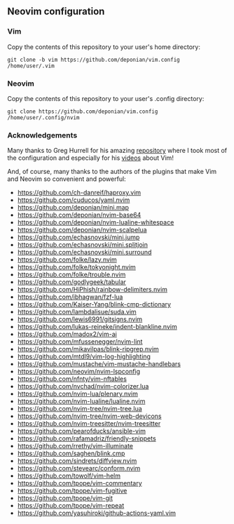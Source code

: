 ## Neovim configuration

### Vim
Copy the contents of this repository to your user's home directory:

`git clone -b vim https://github.com/deponian/vim.config /home/user/.vim`

### Neovim
Copy the contents of this repository to your user's .config directory:

`git clone https://github.com/deponian/vim.config /home/user/.config/nvim`

### Acknowledgements
Many thanks to Greg Hurrell for his amazing [repository](https://github.com/wincent/wincent) where I took most of the configuration and especially for his [videos](https://www.youtube.com/channel/UCXPHFM88IlFn68OmLwtPmZA) about Vim!

And, of course, many thanks to the authors of the plugins that make Vim and Neovim so convenient and powerful:

- https://github.com/ch-danreif/haproxy.vim
- https://github.com/cuducos/yaml.nvim
- https://github.com/deponian/mini.map
- https://github.com/deponian/nvim-base64
- https://github.com/deponian/nvim-lualine-whitespace
- https://github.com/deponian/nvim-scalpelua
- https://github.com/echasnovski/mini.jump
- https://github.com/echasnovski/mini.splitjoin
- https://github.com/echasnovski/mini.surround
- https://github.com/folke/lazy.nvim
- https://github.com/folke/tokyonight.nvim
- https://github.com/folke/trouble.nvim
- https://github.com/godlygeek/tabular
- https://github.com/HiPhish/rainbow-delimiters.nvim
- https://github.com/ibhagwan/fzf-lua
- https://github.com/Kaiser-Yang/blink-cmp-dictionary
- https://github.com/lambdalisue/suda.vim
- https://github.com/lewis6991/gitsigns.nvim
- https://github.com/lukas-reineke/indent-blankline.nvim
- https://github.com/madox2/vim-ai
- https://github.com/mfussenegger/nvim-lint
- https://github.com/mikavilpas/blink-ripgrep.nvim
- https://github.com/mtdl9/vim-log-highlighting
- https://github.com/mustache/vim-mustache-handlebars
- https://github.com/neovim/nvim-lspconfig
- https://github.com/nfnty/vim-nftables
- https://github.com/nvchad/nvim-colorizer.lua
- https://github.com/nvim-lua/plenary.nvim
- https://github.com/nvim-lualine/lualine.nvim
- https://github.com/nvim-tree/nvim-tree.lua
- https://github.com/nvim-tree/nvim-web-devicons
- https://github.com/nvim-treesitter/nvim-treesitter
- https://github.com/pearofducks/ansible-vim
- https://github.com/rafamadriz/friendly-snippets
- https://github.com/rrethy/vim-illuminate
- https://github.com/saghen/blink.cmp
- https://github.com/sindrets/diffview.nvim
- https://github.com/stevearc/conform.nvim
- https://github.com/towolf/vim-helm
- https://github.com/tpope/vim-commentary
- https://github.com/tpope/vim-fugitive
- https://github.com/tpope/vim-git
- https://github.com/tpope/vim-repeat
- https://github.com/yasuhiroki/github-actions-yaml.vim
